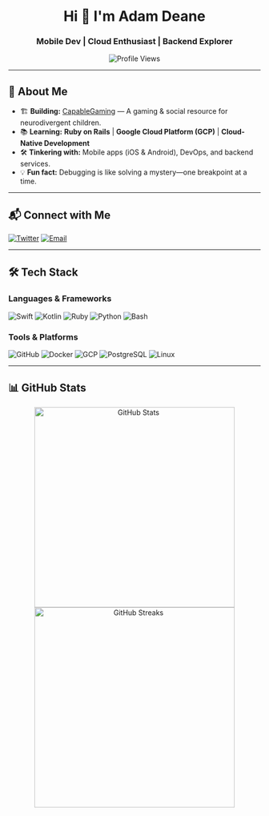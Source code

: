 <h1 align="center">Hi 👋 I'm Adam Deane</h1>
<h3 align="center">Mobile Dev | Cloud Enthusiast | Backend Explorer</h3>

<p align="center">
  <img src="https://komarev.com/ghpvc/?username=admbahm&label=Profile%20views&color=0e75b6&style=flat" alt="Profile Views" />
</p>

---

## 🚀 About Me

- 🏗 **Building:** [CapableGaming](https://capablegaming.com) — A gaming & social resource for neurodivergent children.
- 📚 **Learning:** **Ruby on Rails** | **Google Cloud Platform (GCP)** | **Cloud-Native Development**
- 🛠 **Tinkering with:** Mobile apps (iOS & Android), DevOps, and backend services.
- 💡 **Fun fact:** Debugging is like solving a mystery—one breakpoint at a time.

---

## 📬 Connect with Me
[![Twitter](https://img.shields.io/twitter/follow/adam_deane_code?logo=twitter&style=for-the-badge)](https://twitter.com/adam_deane_code)
[![Email](https://img.shields.io/badge/Email-adam.deane@proton.me-blue?style=for-the-badge&logo=gmail)](mailto:adam.deane@proton.me)

---

## 🛠 Tech Stack

### **Languages & Frameworks**
![Swift](https://img.shields.io/badge/Swift-FA7343?style=for-the-badge&logo=swift&logoColor=white)
![Kotlin](https://img.shields.io/badge/Kotlin-0095D5?style=for-the-badge&logo=kotlin&logoColor=white)
![Ruby](https://img.shields.io/badge/Ruby-CC342D?style=for-the-badge&logo=ruby&logoColor=white)
![Python](https://img.shields.io/badge/Python-3776AB?style=for-the-badge&logo=python&logoColor=white)
![Bash](https://img.shields.io/badge/Bash-121011?style=for-the-badge&logo=gnu-bash&logoColor=white)

### **Tools & Platforms**
![GitHub](https://img.shields.io/badge/GitHub-181717?style=for-the-badge&logo=github&logoColor=white)
![Docker](https://img.shields.io/badge/Docker-2496ED?style=for-the-badge&logo=docker&logoColor=white)
![GCP](https://img.shields.io/badge/Google_Cloud-4285F4?style=for-the-badge&logo=google-cloud&logoColor=white)
![PostgreSQL](https://img.shields.io/badge/PostgreSQL-336791?style=for-the-badge&logo=postgresql&logoColor=white)
![Linux](https://img.shields.io/badge/Linux-FCC624?style=for-the-badge&logo=linux&logoColor=black)

---

## 📊 GitHub Stats

<p align="center">
  <img src="https://github-readme-stats.vercel.app/api?username=admbahm&show_icons=true&theme=dark" alt="GitHub Stats" width="400px"/>
  <img src="https://github-readme-streak-stats.herokuapp.com/?user=admbahm&theme=dark" alt="GitHub Streaks" width="400px"/>
</p>

